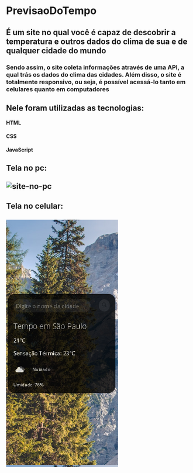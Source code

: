 # PrevisaoDoTempo

<h2>É um site no qual você é capaz de descobrir a temperatura e outros dados do clima de sua e de qualquer cidade do mundo
<h3> Sendo assim, o site coleta informaçôes através de uma API, a qual trás os dados do clima das cidades. Além disso, o site é totalmente responsivo, ou seja, é possível acessá-lo tanto em celulares quanto em computadores

<h2>Nele foram utilizadas as tecnologias:
  <h4> HTML
  <h4> CSS
  <h4> JavaScript
    
<h2> Tela no pc:
  <br>
  <br>
<img src="SitePrevisaoPc.png" alt=site-no-pc>
  
<h2> Tela no celular:
<br>
<br>
<img src="SitePrevisaoCelular.png" alt=site-no-celular>
